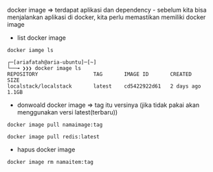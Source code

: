 docker image => terdapat aplikasi dan dependency
    - sebelum kita bisa menjalankan aplikasi di docker, kita perlu memastikan memiliki docker image

- list docker image
```
docker iamge ls

┌─[ariafatah@aria-ubuntu]─[~]
└──╼ ❯❯❯ docker image ls
REPOSITORY                  TAG       IMAGE ID       CREATED         SIZE
localstack/localstack       latest    cd5422922d61   2 days ago      1.1GB
```

- donwoald docker image => tag itu versinya (jika tidak pakai akan menggunakan versi latest(terbaru))
```
docker image pull namaimage:tag

docker image pull redis:latest
```

- hapus docker image
```
docker image rm namaitem:tag
```